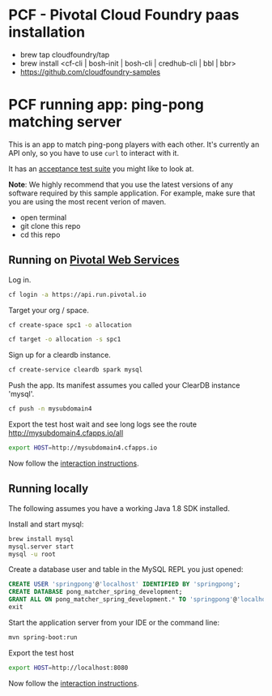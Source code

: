 # PCF - Pivotal Cloud Foundry paas installation
* brew tap cloudfoundry/tap
* brew install <cf-cli | bosh-init | bosh-cli | credhub-cli | bbl | bbr>
* https://github.com/cloudfoundry-samples

# PCF running app: ping-pong matching server

This is an app to match ping-pong players with each other. It's currently an
API only, so you have to use `curl` to interact with it.

It has an [acceptance test suite][acceptance-test] you might like to look at.

**Note**: We highly recommend that you use the latest versions of any software required by this sample application. For example, make sure that you are using the most recent verion of maven.

* open terminal
* git clone this repo
* cd this repo

## Running on [Pivotal Web Services][pws]

Log in.

```bash
cf login -a https://api.run.pivotal.io
```

Target your org / space.

```bash
cf create-space spc1 -o allocation

cf target -o allocation -s spc1
```

Sign up for a cleardb instance.

```bash
cf create-service cleardb spark mysql
```

Push the app. Its manifest assumes you called your ClearDB instance 'mysql'.

```bash
cf push -n mysubdomain4
```

Export the test host
wait and see long logs
see the route
http://mysubdomain4.cfapps.io/all
```bash
export HOST=http://mysubdomain4.cfapps.io
```

Now follow the [interaction instructions][interaction].

## Running locally

The following assumes you have a working Java 1.8 SDK installed.

Install and start mysql:

```bash
brew install mysql
mysql.server start
mysql -u root
```

Create a database user and table in the MySQL REPL you just opened:

```sql
CREATE USER 'springpong'@'localhost' IDENTIFIED BY 'springpong';
CREATE DATABASE pong_matcher_spring_development;
GRANT ALL ON pong_matcher_spring_development.* TO 'springpong'@'localhost';
exit
```

Start the application server from your IDE or the command line:

```bash
mvn spring-boot:run
```

Export the test host

```bash
export HOST=http://localhost:8080
```

Now follow the [interaction instructions][interaction].

[acceptance-test]:https://github.com/cloudfoundry-samples/pong_matcher_acceptance
[pws]:https://run.pivotal.io
[interaction]:https://github.com/cloudfoundry-samples/pong_matcher_rails/blob/master/README.md#interaction-instructions
